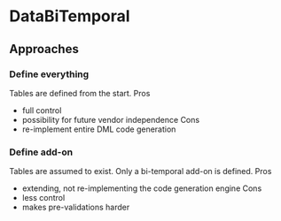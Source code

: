 ﻿# DataBiTemporal
## Approaches
### Define everything
Tables are defined from the start.
Pros
- full control
- possibility for future vendor independence
Cons
- re-implement entire DML code generation
### Define add-on
Tables are assumed to exist. Only a bi-temporal add-on is defined.
Pros
- extending, not re-implementing the code generation engine
Cons
- less control
- makes pre-validations harder
